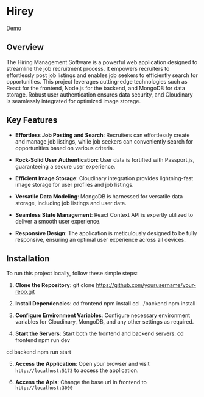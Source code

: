 # Hirey

[Demo]({https://hirey-mng.onrender.com)

## Overview

The Hiring Management Software is a powerful web application designed to streamline the job recruitment process. It empowers recruiters to effortlessly post job listings and enables job seekers to efficiently search for opportunities. This project leverages cutting-edge technologies such as React for the frontend, Node.js for the backend, and MongoDB for data storage. Robust user authentication ensures data security, and Cloudinary is seamlessly integrated for optimized image storage.

## Key Features

- **Effortless Job Posting and Search**: Recruiters can effortlessly create and manage job listings, while job seekers can conveniently search for opportunities based on various criteria.

- **Rock-Solid User Authentication**: User data is fortified with Passport.js, guaranteeing a secure user experience.

- **Efficient Image Storage**: Cloudinary integration provides lightning-fast image storage for user profiles and job listings.

- **Versatile Data Modeling**: MongoDB is harnessed for versatile data storage, including job listings and user data.

- **Seamless State Management**: React Context API is expertly utilized to deliver a smooth user experience.

- **Responsive Design**: The application is meticulously designed to be fully responsive, ensuring an optimal user experience across all devices.

## Installation

To run this project locally, follow these simple steps:

1. **Clone the Repository**: 
git clone https://github.com/yourusername/your-repo.git


2. **Install Dependencies**: 
cd frontend
npm install
cd ../backend
npm install

3. **Configure Environment Variables**: Configure necessary environment variables for Cloudinary, MongoDB, and any other settings as required.

4. **Start the Servers**: Start both the frontend and backend servers:
cd frontend
npm run dev


cd backend
npm run start


5. **Access the Application**: Open your browser and visit `http://localhost:5173` to access the application.

6. **Access the Apis**: Change the base url in frontend to  `http://localhost:3000`
